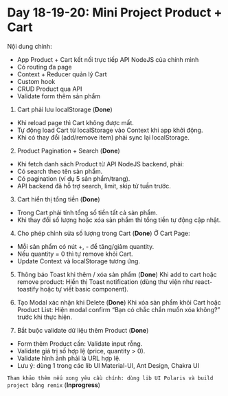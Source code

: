# Day 18-19-20: Mini Project Product + Cart

Nội dung chính:
- App Product + Cart kết nối trực tiếp API NodeJS của chính mình
- Có routing đa page
- Context + Reducer quản lý Cart
- Custom hook
- CRUD Product qua API
- Validate form thêm sản phẩm

1. Cart phải lưu localStorage (**Done**)
- Khi reload page thì Cart không được mất.
- Tự động load Cart từ localStorage vào Context khi app khởi động.
- Khi có thay đổi (add/remove item) phải sync lại localStorage.

2. Product Pagination + Search (**Done**)
- Khi fetch danh sách Product từ API NodeJS backend, phải:
- Có search theo tên sản phẩm.
- Có pagination (ví dụ 5 sản phẩm/trang).
- API backend đã hỗ trợ search, limit, skip từ tuần trước.

3. Cart hiển thị tổng tiền (**Done**)
- Trong Cart phải tính tổng số tiền tất cả sản phẩm.
- Khi thay đổi số lượng hoặc xóa sản phẩm thì tổng tiền tự động cập nhật.

4. Cho phép chỉnh sửa số lượng trong Cart (**Done**)
Ở Cart Page:

- Mỗi sản phẩm có nút +, - để tăng/giảm quantity.
- Nếu quantity = 0 thì tự remove khỏi Cart.
- Update Context và localStorage tương ứng.


5. Thông báo Toast khi thêm / xóa sản phẩm (**Done**)
Khi add to cart hoặc remove product: Hiển thị Toast notification (dùng thư viện như react-toastify hoặc tự viết basic component).

6. Tạo Modal xác nhận khi Delete (**Done**)
Khi xóa sản phẩm khỏi Cart hoặc Product List: Hiện modal confirm “Bạn có chắc chắn muốn xóa không?” trước khi thực hiện.

7. Bắt buộc validate dữ liệu thêm Product (**Done**)
- Form thêm Product cần: Validate input rỗng.
- Validate giá trị số hợp lệ (price, quantity > 0).
- Validate hình ảnh phải là URL hợp lệ.
- Lưu ý: dùng 1 trong các lib UI Material-UI, Ant Design, Chakra UI

`Tham khảo thêm nếu xong yêu cầu chính: dùng lib UI Polaris và build project bằng remix` (**Inprogress**)